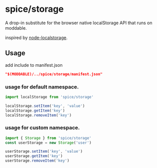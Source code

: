 spice/storage
================

A drop-in substitute for the browser native localStorage API that runs on moddable.

inspired by [node-localstorage](https://github.com/lmaccherone/node-localstorage).

Usage
----------------
add include to manifest.json

```json
"$(MODDABLE)/../spice/storage/manifest.json"
```

### usage for default namespace.
```javascript
import localStorage from 'spice/storage'

localStorage.setItem('key', 'value')
localStorage.getItem('key')
localStorage.removeItem('key')
```
### usage for custom namespace.
```javascript
import { Storage } from 'spice/storage'
const userStorage = new Storage('user')

userStorage.setItem('key', 'value')
userStorage.getItem('key')
userStorage.removeItem('key')
```
